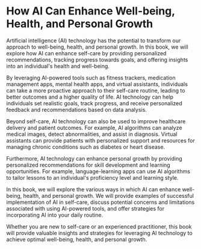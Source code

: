 How AI Can Enhance Well-being, Health, and Personal Growth
========================================================================

Artificial intelligence (AI) technology has the potential to transform our approach to well-being, health, and personal growth. In this book, we will explore how AI can enhance self-care by providing personalized recommendations, tracking progress towards goals, and offering insights into an individual's health and well-being.

By leveraging AI-powered tools such as fitness trackers, medication management apps, mental health apps, and virtual assistants, individuals can take a more proactive approach to their self-care routine, leading to better outcomes and a higher quality of life. AI technology can help individuals set realistic goals, track progress, and receive personalized feedback and recommendations based on data analysis.

Beyond self-care, AI technology can also be used to improve healthcare delivery and patient outcomes. For example, AI algorithms can analyze medical images, detect abnormalities, and assist in diagnosis. Virtual assistants can provide patients with personalized support and resources for managing chronic conditions such as diabetes or heart disease.

Furthermore, AI technology can enhance personal growth by providing personalized recommendations for skill development and learning opportunities. For example, language-learning apps can use AI algorithms to tailor lessons to an individual's proficiency level and learning style.

In this book, we will explore the various ways in which AI can enhance well-being, health, and personal growth. We will provide examples of successful implementation of AI in self-care, discuss potential concerns and limitations associated with using AI-powered tools, and offer strategies for incorporating AI into your daily routine.

Whether you are new to self-care or an experienced practitioner, this book will provide valuable insights and strategies for leveraging AI technology to achieve optimal well-being, health, and personal growth.


